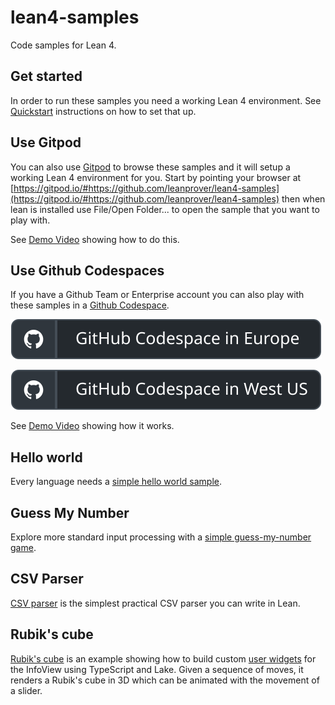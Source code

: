 # lean4-samples
Code samples for Lean 4.

## Get started

In order to run these samples you need a working Lean 4 environment.
See [Quickstart](https://leanprover.github.io/lean4/doc/quickstart.html)
instructions on how to set that up.

## Use Gitpod

You can also use [Gitpod](https://www.gitpod.io/docs/) to browse these samples and it will setup a
working Lean 4 environment for you.  Start by pointing your browser at
[https://gitpod.io/#https://github.com/leanprover/lean4-samples](https://gitpod.io/#https://github.com/leanprover/lean4-samples)
then when lean is installed use File/Open Folder... to open the sample that you want to play with.

See [Demo Video](https://youtu.be/_0QZXHoyZlA) showing how to do this.

## Use Github Codespaces

If you have a Github Team or Enterprise account you can also play with these samples in a [Github Codespace](https://docs.github.com/en/codespaces).

[![Open in GitHub Codespaces in West Europe](images/badge1.svg)](https://github.com/codespaces/new?hide_repo_select=true&ref=main&repo=452801263&machine=standardLinux32gb&location=WestEurope)

[![Open in GitHub Codespaces in West US](images/badge2.svg)](https://github.com/codespaces/new?hide_repo_select=true&ref=main&repo=452801263&machine=standardLinux32gb&location=WestUs2)

See [Demo Video](https://youtu.be/NLdM1_2TrfE) showing how it works.

## Hello world

Every language needs a [simple hello world sample](HelloWorld/README.md).

## Guess My Number

Explore more standard input processing with a [simple guess-my-number game](GuessMyNumber/README.md).

## CSV Parser

[CSV parser](CSVParser/README.md) is the simplest practical CSV parser you can write in Lean.

## Rubik's cube

[Rubik's cube](RubiksCube/README.md) is an example showing how to build custom [user widgets](https://leanprover.github.io/lean4/doc/examples/widgets.lean.html)
for the InfoView using TypeScript and Lake. Given a sequence of moves, it renders a Rubik's cube
in 3D which can be animated with the movement of a slider.
